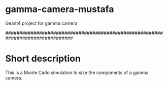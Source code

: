 # gamma-camera-mustafa
Geant4 project for gamma camera

################################################################################
# Short description
This is a Monte Carlo simulation to size the components of a gamma camera.